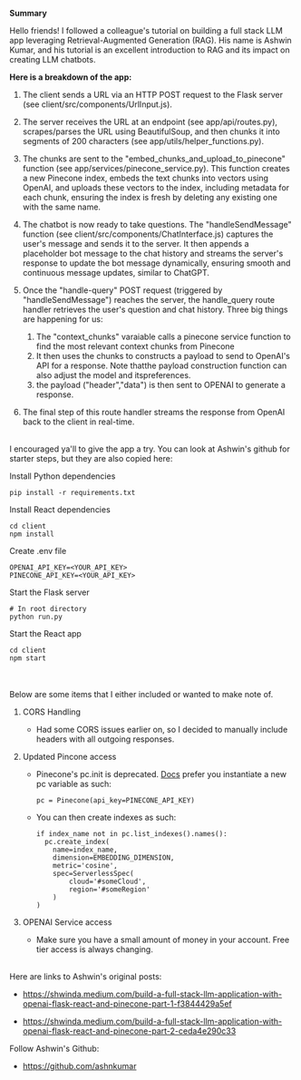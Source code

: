 **Summary**

Hello friends! I followed a colleague's tutorial on building a full stack LLM app leveraging Retrieval-Augmented Generation (RAG). His name is Ashwin Kumar, and his tutorial is an excellent introduction to RAG and its impact on creating LLM chatbots. 

**Here is a breakdown of the app:**

1. The client sends a URL via an HTTP POST request to the Flask server (see client/src/components/UrlInput.js).

2. The server receives the URL at an endpoint (see app/api/routes.py), scrapes/parses the URL using BeautifulSoup, and then chunks it into segments of 200 characters (see app/utils/helper_functions.py).

3. The chunks are sent to the "embed_chunks_and_upload_to_pinecone" function (see app/services/pinecone_service.py). This function creates a new Pinecone index, embeds the text chunks into vectors using OpenAI, and uploads these vectors to the index, including metadata for each chunk, ensuring the index is fresh by deleting any existing one with the same name.

4. The chatbot is now ready to take questions. The "handleSendMessage" function (see client/src/components/ChatInterface.js) captures the user's message and sends it to the server. It then appends a placeholder bot message to the chat history and streams the server's response to update the bot message dynamically, ensuring smooth and continuous message updates, similar to ChatGPT.

5. Once the "handle-query" POST request (triggered by "handleSendMessage") reaches the server, the handle_query route handler retrieves the user's question and chat history. Three big things are happening for us:
    1. The "context_chunks" varaiable calls a pinecone service function to find the most relevant context chunks from Pinecone
    2. It then uses the chunks to constructs a payload to send to OpenAI's API for a response. Note thatthe payload construction function can also adjust the model and itspreferences.
    3. the payload ("header","data") is then sent to OPENAI to generate a response.

6. The final step of this route handler streams the response from OpenAI back to the client in real-time.
<br></br>


I encouraged ya'll to give the app a try. You can look at Ashwin's github for starter steps, but they are also copied here:

Install Python dependencies
```
pip install -r requirements.txt
```

Install React dependencies
```
cd client
npm install
```
Create .env file
```
OPENAI_API_KEY=<YOUR_API_KEY>
PINECONE_API_KEY=<YOUR_API_KEY>
```
Start the Flask server
```
# In root directory
python run.py
```
Start the React app
```
cd client
npm start
```
<br></br>
Below are some items that I either included or wanted to make note of. 

1. CORS Handling
    - Had some CORS issues earlier on, so I decided to manually include headers with all outgoing responses.

2. Updated Pincone access
    - Pinecone's pc.init is deprecated. [Docs](https://docs.pinecone.io/guides/get-started/quickstart) prefer you instantiate a new pc variable as such:
    
      ```
      pc = Pinecone(api_key=PINECONE_API_KEY)
      ```
     - You can then create indexes as such:

        ```
        if index_name not in pc.list_indexes().names():
          pc.create_index(
            name=index_name,
            dimension=EMBEDDING_DIMENSION,
            metric='cosine',
            spec=ServerlessSpec(
                cloud='#someCloud',
                region='#someRegion'  
            )
        )
        ```
3. OPENAI Service access

   - Make sure you have a small amount of money in your account. Free tier access is always changing.
<br></br>

Here are links to Ashwin's original posts:

- https://shwinda.medium.com/build-a-full-stack-llm-application-with-openai-flask-react-and-pinecone-part-1-f3844429a5ef

- https://shwinda.medium.com/build-a-full-stack-llm-application-with-openai-flask-react-and-pinecone-part-2-ceda4e290c33


Follow Ashwin's Github:
- https://github.com/ashnkumar

